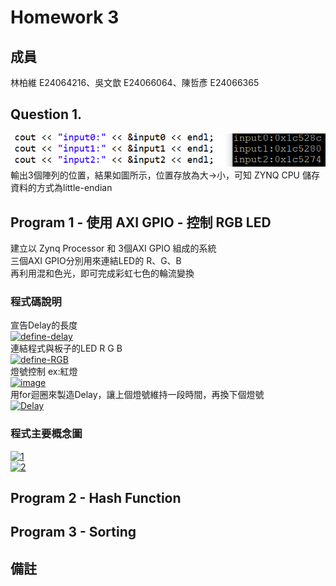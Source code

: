 # Homework 3
## 成員
林柏維 E24064216、吳文歆 E24066064、陳哲彥 E24066365
## Question 1.
![little endian](images/little-endian.PNG)  
輸出3個陣列的位置，結果如圖所示，位置存放為大→小，可知 ZYNQ CPU 儲存資料的方式為little-endian
## Program 1 - 使用 AXI GPIO - 控制 RGB LED 
建立以 Zynq Processor 和 3個AXI GPIO 組成的系統   
三個AXI GPIO分別用來連結LED的 R、G、B   
再利用混和色光，即可完成彩虹七色的輪流變換  
### 程式碼說明
宣告Delay的長度   
<a href="https://imgbb.com/"><img src="https://i.ibb.co/w47mJDp/define-delay.png" alt="define-delay" border="0"></a>  
連結程式與板子的LED R G B   
<a href="https://imgbb.com/"><img src="https://i.ibb.co/TRY5Mgx/define-RGB.png" alt="define-RGB" border="0"></a>    
燈號控制 ex:紅燈  
<a href="https://imgbb.com/"><img src="https://i.ibb.co/16KBwC3/image.png" alt="image" border="0"></a>  
用for迴圈來製造Delay，讓上個燈號維持一段時間，再換下個燈號  
<a href="https://imgbb.com/"><img src="https://i.ibb.co/4Kn1b9r/Delay.png" alt="Delay" border="0"></a>
### 程式主要概念圖
<a href="https://ibb.co/MpH5bC7"><img src="https://i.ibb.co/hHN1kmV/1.png" alt="1" border="0"></a>  
<a href="https://ibb.co/0shqc3n"><img src="https://i.ibb.co/XYSXbTW/2.png" alt="2" border="0"></a>
## Program 2 - Hash Function


## Program 3 - Sorting


## 備註
